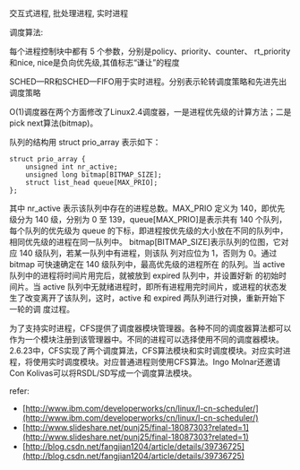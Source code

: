 交互式进程, 批处理进程, 实时进程


调度算法:

每个进程控制块中都有 5 个参数，分别是policy、priority、counter、 rt_priority和nice, nice是负向优先级,其值标志“谦让”的程度

SCHED—RR和SCHED—FIFO用于实时进程。分别表示轮转调度策略和先进先出调度策略

O(1)调度器在两个方面修改了Linux2.4调度器，一是进程优先级的计算方法；二是pick next算法(bitmap)。

队列的结构用 struct
prio_array 表示如下：

    struct prio_array {
        unsigned int nr_active;
        unsigned long bitmap[BITMAP_SIZE];
        struct list_head queue[MAX_PRIO];
    };
其中 nr_active 表示该队列中存在的进程总数。MAX_PRIO 定义为 140，即优先级分为 140 级，分别为 0 至 139，queue[MAX_PRIO]是表示共有 140 个队列，每个队列的优先级为 queue 的下标，即进程按优先级的大小放在不同的队列中，相同优先级的进程在同一队列中。 bitmap[BITMAP_SIZE]表示队列的位图，它对应 140 级队列，若某一队列中有进程，则该队 列对应位为 1，否则为 0。通过 bitmap 可快速确定在 140 级队列中，最高优先级的进程所在 的队列。当 active 队列中的进程将时间片用完后，就被放到 expired 队列中，并设置好新 的初始时间片。当 active 队列中无就绪进程时，即所有进程用完时间片，或进程的状态发 生了改变离开了该队列，这时，active 和 expired 两队列进行对换，重新开始下一轮的调 度过程。

为了支持实时进程，CFS提供了调度器模块管理器。各种不同的调度器算法都可以作为一个模块注册到该管理器中。不同的进程可以选择使用不同的调度器模块。2.6.23中，CFS实现了两个调度算法，CFS算法模块和实时调度模块。对应实时进程，将使用实时调度模块。对应普通进程则使用CFS算法。Ingo Molnar还邀请Con Kolivas可以将RSDL/SD写成一个调度算法模块。

refer:

- [http://www.ibm.com/developerworks/cn/linux/l-cn-scheduler/](http://www.ibm.com/developerworks/cn/linux/l-cn-scheduler/)
- [http://www.slideshare.net/punj25/final-18087303?related=1](http://www.slideshare.net/punj25/final-18087303?related=1)
- [http://blog.csdn.net/fangjian1204/article/details/39736725](http://blog.csdn.net/fangjian1204/article/details/39736725)

